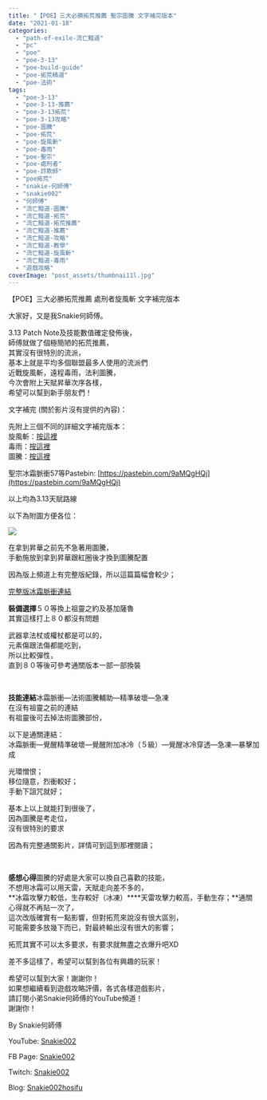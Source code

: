 ```yaml
---
title: "【POE】三大必勝拓荒推薦 聖宗圖騰 文字補完版本"
date: "2021-01-18"
categories: 
  - "path-of-exile-流亡黯道"
  - "pc"
  - "poe"
  - "poe-3-13"
  - "poe-build-guide"
  - "poe-拓荒精選"
  - "poe-法術"
tags: 
  - "poe-3-13"
  - "poe-3-13-推薦"
  - "poe-3-13拓荒"
  - "poe-3-13攻略"
  - "poe-圖騰"
  - "poe-拓荒"
  - "poe-旋風斬"
  - "poe-毒雨"
  - "poe-聖宗"
  - "poe-處刑者"
  - "poe-詐欺師"
  - "poe拓荒"
  - "snakie-何師傅"
  - "snakie002"
  - "何師傅"
  - "流亡黯道-圖騰"
  - "流亡黯道-拓荒"
  - "流亡黯道-拓荒推薦"
  - "流亡黯道-推薦"
  - "流亡黯道-攻略"
  - "流亡黯道-教學"
  - "流亡黯道-旋風斬"
  - "流亡黯道-毒雨"
  - "遊戲攻略"
coverImage: "post_assets/thumbnai11l.jpg"
---
```


【POE】三大必勝拓荒推薦 處刑者旋風斬 文字補完版本  

  
大家好，又是我Snakie何師傅。  

  
3.13 Patch Note及技能數值確定發佈後，  
師傅就做了個極簡陋的拓荒推薦，  
其實沒有很特別的流派，  
基本上就是平均多個聯盟最多人使用的流派們  
近戰旋風斬，遠程毒雨，法利圖騰，  
今次會附上天賦昇華次序各樣，  
希望可以幫到新手朋友們！  

  
文字補完 (關於影片沒有提供的內容)：  

  
先附上三個不同的詳細文字補完版本：  
旋風斬：[按這裡](https://snakie002hosifu.blog/016-1)  
毒雨：[按這裡](https://snakie002hosifu.blog/016-2/)  
圖騰：[按這裡](https://snakie002hosifu.blog/016-3/)  

  
聖宗冰霜脈衝57等Pastebin: [https://pastebin.com/9aMQgHQj](https://pastebin.com/9aMQgHQj)  

  
以上均為3.13天賦路線  

  
以下為附圖方便各位：  

  
![](post_assets/HERO-1024x426.jpg)  

  
在拿到昇華之前先不急著用圖騰，  
手動施放到拿到昇華跟紅圈後才換到圖騰配置  

  
因為版上頻道上有完整版紀錄，所以這篇篇幅會較少；  

  
[完整版冰霜脈衝連結](https://snakie002hosifu.blog/012-2/)  

  
**裝備選擇**５０等換上祖靈之約及基加薩魯  
其實這樣打上８０都沒有問題  

  
武器拿法杖或權杖都是可以的，  
元素傷跟法傷都能吃到，  
所以比較彈性，  
直到８０等後可參考通關版本一部一部換裝  

  
   

  
**技能連結**冰霜脈衝—法術圖騰輔助—精準破壞—急凍  
在沒有祖靈之前的連結  
有祖靈後可去掉法術圖騰部份，  

  
以下是通關連結：  
冰霜脈衝—覺醒精準破壞—覺醒附加冰冷（５級）—覺醒冰冷穿透—急凍—暴擊加成  

  
光環憎恨；  
移位隨意，烈衝較好；  
手動下詛咒就好；  

  
基本上以上就能打到很後了，  
因為圖騰是考走位，  
沒有很特別的要求  

  
因為有完整通關影片，詳情可到這到那裡閱讀；  

  
   

  
**感想心得**圖騰的好處是大家可以換自己喜歡的技能，  
不想用冰霜可以用天雷，天賦走向差不多的，  
**冰霜攻擊力較低，生存較好（冰凍）****天雷攻擊力較高，手動生存；**通關心得就不再貼一次了，  
這次改版確實有一點影響，但對拓荒來說沒有很大區別，  
可能需要多放幾下而已，對最終輸出沒有很大的影響；  

  
拓荒其實不可以太多要求，有要求就無盡之衣爆升吧XD  

  
差不多這樣了，希望可以幫到各位有興趣的玩家！  

  
希望可以幫到大家！謝謝你！  
如果想繼續看到遊戲攻略評價，各式各樣遊戲影片，  
請訂閱小弟Snakie何師傅的YouTube頻道！  
謝謝你！  

  
By Snakie何師傅  

  
YouTube: [Snakie002](https://www.youtube.com/c/Snakie002/)  

  
FB Page: [Snakie002](https://www.facebook.com/Snakie002/)  

  
Twitch: [Snakie002](https://www.twitch.tv/snakie002/)  

  
Blog: [Snakie002hosifu](https://snakie002hosifu.blog/)
